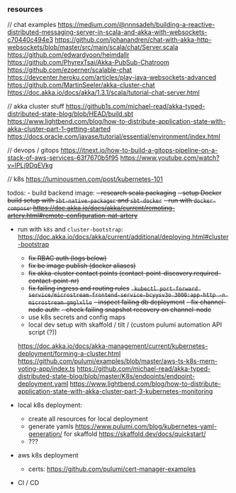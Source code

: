 ### resources

// chat examples
https://medium.com/@nnnsadeh/building-a-reactive-distributed-messaging-server-in-scala-and-akka-with-websockets-c70440c494e3
https://github.com/johanandren/chat-with-akka-http-websockets/blob/master/src/main/scala/chat/Server.scala
https://github.com/edwardyoon/heimdallr
https://github.com/PhyrexTsai/Akka-PubSub-Chatroom
https://github.com/ezoerner/scalable-chat
https://devcenter.heroku.com/articles/play-java-websockets-advanced
https://github.com/MartinSeeler/akka-cluster-chat
https://doc.akka.io/docs/akka/1.3.1/scala/tutorial-chat-server.html

// akka cluster stuff
https://github1s.com/michael-read/akka-typed-distributed-state-blog/blob/HEAD/build.sbt
https://www.lightbend.com/blog/how-to-distribute-application-state-with-akka-cluster-part-1-getting-started
https://docs.oracle.com/javase/tutorial/essential/environment/index.html

// devops / gitops
https://itnext.io/how-to-build-a-gitops-pipeline-on-a-stack-of-aws-services-63f7670b5f95
https://www.youtube.com/watch?v=IPLj9DqEVkg

// k8s
https://luminousmen.com/post/kubernetes-101




todos: - build backend image:
  ~~- research scala packaging~~
  ~~- setup Docker build setup with `sbt-native-packager` and `sbt-docker`~~
  ~~- run with `docker-compose`: https://doc.akka.io/docs/akka/current/remoting-artery.html#remote-configuration-nat-artery~~
  - run with `k8s` and `cluster-bootstrap`: https://doc.akka.io/docs/akka/current/additional/deploying.html#cluster-bootstrap
    - ~~fix RBAC auth (logs below)~~
    - ~~fix be image publish (docker aliases)~~
    - ~~fix akka-cluster contact points (contact-point-discovery.required-contact-point-nr)~~
    - ~~fix failing ingress and routing rules~~
    ~~` kubectl port-forward service/microstream-frontend-service-bcyysv3o 3000:app-http -n microstream-gmglxllo`~~
    ~~- inspect failing db deployment~~
    ~~- fix channel-node auth:~~
    ~~- check failing snapshot recovery on channel-node~~
    - use k8s secrets and config maps
    - local dev setup with skaffold / tilt / (custom pulumi automation API script (?))


    https://doc.akka.io/docs/akka-management/current/kubernetes-deployment/forming-a-cluster.html 
    https://github.com/pulumi/examples/blob/master/aws-ts-k8s-mern-voting-app/index.ts
    https://github.com/michael-read/akka-typed-distributed-state-blog/blob/master/K8s/endpoints/endpoint-deployment.yaml
    https://www.lightbend.com/blog/how-to-distribute-application-state-with-akka-cluster-part-3-kubernetes-monitoring

- local k8s deployment:
  - create all resources for local deployment
  - generate yamls https://www.pulumi.com/blog/kubernetes-yaml-generation/ for skaffold https://skaffold.dev/docs/quickstart/
  - ???
- aws k8s deployment
  - certs: https://github.com/pulumi/cert-manager-examples
- CI / CD
